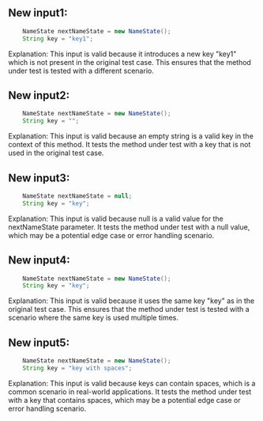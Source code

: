 ## New input1:
```java
    NameState nextNameState = new NameState();
    String key = "key1";
```
Explanation: This input is valid because it introduces a new key "key1" which is not present in the original test case. This ensures that the method under test is tested with a different scenario.

## New input2:
```java
    NameState nextNameState = new NameState();
    String key = "";
```
Explanation: This input is valid because an empty string is a valid key in the context of this method. It tests the method under test with a key that is not used in the original test case.

## New input3:
```java
    NameState nextNameState = null;
    String key = "key";
```
Explanation: This input is valid because null is a valid value for the nextNameState parameter. It tests the method under test with a null value, which may be a potential edge case or error handling scenario.

## New input4:
```java
    NameState nextNameState = new NameState();
    String key = "key";
```
Explanation: This input is valid because it uses the same key "key" as in the original test case. This ensures that the method under test is tested with a scenario where the same key is used multiple times.

## New input5:
```java
    NameState nextNameState = new NameState();
    String key = "key with spaces";
```
Explanation: This input is valid because keys can contain spaces, which is a common scenario in real-world applications. It tests the method under test with a key that contains spaces, which may be a potential edge case or error handling scenario.
